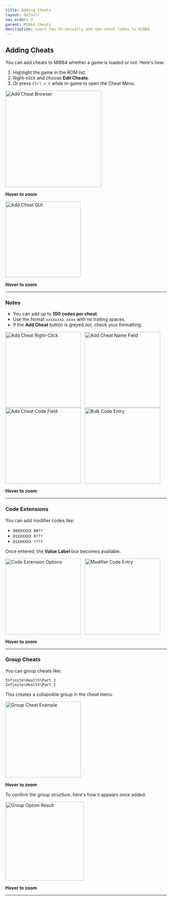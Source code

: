 ```yaml
---
title: Adding Cheats
layout: default
nav_order: 3
parent: MiB64 Cheats
description: Learn how to manually add new cheat codes to MiB64.
---
```


<style>
.zoom-on-hover {
  display: inline-block;
  position: relative;
}

.zoom-on-hover img {
  transition: transform 0.3s ease;
  cursor: zoom-in;
  transform-origin: left center;
  display: block;
}

.zoom-on-hover:hover img {
  transform: scale(1.5);
  z-index: 10;
}

.zoom-pair {
  display: flex;
  gap: 12px;
  align-items: flex-start;
  position: relative;
}

.zoom-pair .zoom-on-hover {
  position: relative;
}

.zoom-pair .zoom-on-hover:first-child:hover img {
  z-index: 20;
}

.zoom-pair .zoom-on-hover:last-child:hover img {
  z-index: 10;
}
</style>

## <a name="adding-cheats">Adding Cheats</a>

You can add cheats to MiB64 whether a game is loaded or not. Here's how:

1. Highlight the game in the ROM list.
2. Right-click and choose **Edit Cheats**.
3. Or press `Ctrl + C` while in-game to open the Cheat Menu.

<div class="zoom-on-hover">
  <img src="/cheats/assets/images/01/Browser5b1.png" alt="Add Cheat Browser" width="300" />
</div>
<p class="has-text-align-center"><strong>Hover to zoom</strong></p>
<!-- ClauseEcho: Browser5b1 Interactive Image -->

<div class="zoom-on-hover">
  <img src="/cheats/assets/images/01/Add11.png" alt="Add Cheat GUI" width="236" />
</div>
<p class="has-text-align-center"><strong>Hover to zoom</strong></p>
<!-- ClauseEcho: Add11 Interactive Image -->

---

### Notes

- You can add up to **100 codes per cheat**.
- Use the format `xxxxxxxx xxxx` with no trailing spaces.
- If the **Add Cheat** button is greyed out, check your formatting.

<div class="zoom-pair">
  <div class="zoom-on-hover">
    <img src="/cheats/assets/images/01/Add21.png" alt="Add Cheat Right-Click" width="236" />
  </div>
  <div class="zoom-on-hover">
    <img src="/cheats/assets/images/01/Add31.png" alt="Add Cheat Name Field" width="236" />
  </div>
</div>

<div class="zoom-pair">
  <div class="zoom-on-hover">
    <img src="/cheats/assets/images/01/Add41.png" alt="Add Cheat Code Field" width="236" />
  </div>
  <div class="zoom-on-hover">
    <img src="/cheats/assets/images/01/Add51.png" alt="Bulk Code Entry" width="236" />
  </div>
</div>

<p class="has-text-align-center"><strong>Hover to zoom</strong></p>
<!-- ClauseEcho: Add21, Add31, Add41 & Add51 Interactive Images -->

---

### Code Extensions

You can add modifier codes like:

- `80XXXXXX 00??`
- `81XXXXXX 0???`
- `81XXXXXX ????`

Once entered, the **Value Label** box becomes available.

<div class="zoom-pair">
  <div class="zoom-on-hover">
    <img src="/cheats/assets/images/01/Add61.png" alt="Code Extension Options" width="236" />
  </div>
  <div class="zoom-on-hover">
    <img src="/cheats/assets/images/01/Add71.png" alt="Modifier Code Entry" width="236" />
  </div>
</div>

<p class="has-text-align-center"><strong>Hover to zoom</strong></p>
<!-- ClauseEcho: Add61 & Add71 Interactive Images -->

---

### Group Cheats

You can group cheats like:

```
Infinite\Health\Part 1
Infinite\Health\Part 2
```

This creates a collapsible group in the cheat menu.

<div class="zoom-on-hover">
  <img src="/cheats/assets/images/01/Add81.png" alt="Group Cheat Example" width="236" />
</div>
<p class="has-text-align-center"><strong>Hover to zoom</strong></p>
<!-- ClauseEcho: Add81 Interactive Image -->

To confirm the group structure, here's how it appears once added:

<div class="zoom-on-hover">
  <img src="/cheats/assets/images/01/Cheat41-1.png" alt="Group Option Result" width="245" />
</div>
<p class="has-text-align-center"><strong>Hover to zoom</strong></p>
<!-- ClauseEcho: Cheat41-1 Interactive Image -->

---

<!-- ClauseLock: Adding Cheats Section Echoed -->

